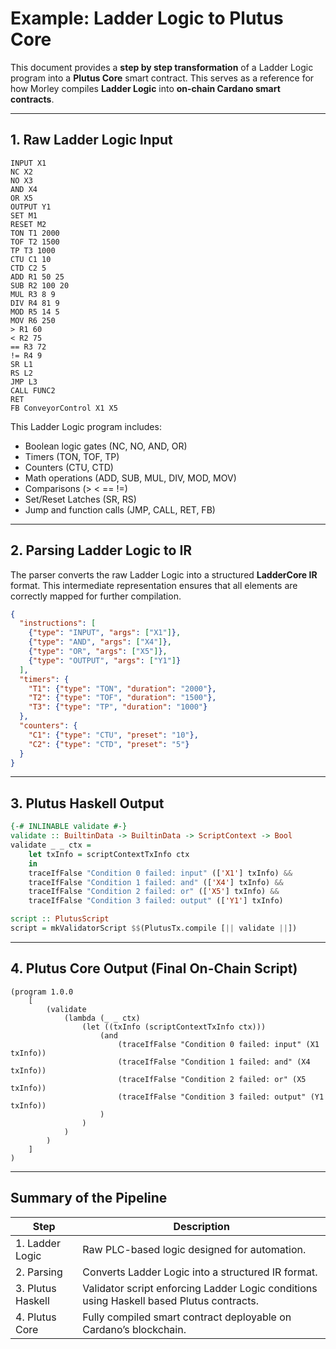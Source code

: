 # Example: Ladder Logic to Plutus Core

This document provides a **step by step transformation** of a Ladder Logic program into a **Plutus Core** smart contract. This serves as a reference for how Morley compiles **Ladder Logic** into **on-chain Cardano smart contracts**.

---

## 1. Raw Ladder Logic Input

```ladder
INPUT X1
NC X2
NO X3
AND X4
OR X5
OUTPUT Y1
SET M1
RESET M2
TON T1 2000
TOF T2 1500
TP T3 1000
CTU C1 10
CTD C2 5
ADD R1 50 25
SUB R2 100 20
MUL R3 8 9
DIV R4 81 9
MOD R5 14 5
MOV R6 250
> R1 60
< R2 75
== R3 72
!= R4 9
SR L1
RS L2
JMP L3
CALL FUNC2
RET
FB ConveyorControl X1 X5
```

This Ladder Logic program includes:
- Boolean logic gates (NC, NO, AND, OR)
- Timers (TON, TOF, TP)
- Counters (CTU, CTD)
- Math operations (ADD, SUB, MUL, DIV, MOD, MOV)
- Comparisons (> < == !=)
- Set/Reset Latches (SR, RS)
- Jump and function calls (JMP, CALL, RET, FB)

---

## 2. Parsing Ladder Logic to IR

The parser converts the raw Ladder Logic into a structured **LadderCore IR** format. This intermediate representation ensures that all elements are correctly mapped for further compilation.

```json
{
  "instructions": [
    {"type": "INPUT", "args": ["X1"]},
    {"type": "AND", "args": ["X4"]},
    {"type": "OR", "args": ["X5"]},
    {"type": "OUTPUT", "args": ["Y1"]}
  ],
  "timers": {
    "T1": {"type": "TON", "duration": "2000"},
    "T2": {"type": "TOF", "duration": "1500"},
    "T3": {"type": "TP", "duration": "1000"}
  },
  "counters": {
    "C1": {"type": "CTU", "preset": "10"},
    "C2": {"type": "CTD", "preset": "5"}
  }
}
```

---

## 3. Plutus Haskell Output

```haskell
{-# INLINABLE validate #-}
validate :: BuiltinData -> BuiltinData -> ScriptContext -> Bool
validate _ _ ctx =
    let txInfo = scriptContextTxInfo ctx
    in 
    traceIfFalse "Condition 0 failed: input" (['X1'] txInfo) &&
    traceIfFalse "Condition 1 failed: and" (['X4'] txInfo) &&
    traceIfFalse "Condition 2 failed: or" (['X5'] txInfo) &&
    traceIfFalse "Condition 3 failed: output" (['Y1'] txInfo)

script :: PlutusScript
script = mkValidatorScript $$(PlutusTx.compile [|| validate ||])
```

---

## 4. Plutus Core Output (Final On-Chain Script)

```plutus
(program 1.0.0
    [
        (validate
            (lambda (_ _ ctx)
                (let ((txInfo (scriptContextTxInfo ctx)))
                    (and
                        (traceIfFalse "Condition 0 failed: input" (X1 txInfo))
                        (traceIfFalse "Condition 1 failed: and" (X4 txInfo))
                        (traceIfFalse "Condition 2 failed: or" (X5 txInfo))
                        (traceIfFalse "Condition 3 failed: output" (Y1 txInfo))
                    )
                )
            )
        )
    ]
)
```

---

## Summary of the Pipeline

| Step | Description |
|------|------------|
| 1. Ladder Logic | Raw PLC-based logic designed for automation. |
| 2. Parsing | Converts Ladder Logic into a structured IR format. |
| 3. Plutus Haskell | Validator script enforcing Ladder Logic conditions using Haskell based Plutus contracts. |
| 4. Plutus Core | Fully compiled smart contract deployable on Cardano’s blockchain. |




